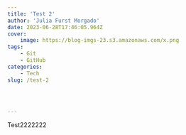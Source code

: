 ```yaml
---
title: 'Test 2'
author: 'Julia Furst Morgado'
date: 2023-06-28T17:46:05.964Z
cover:
    image: https://blog-imgs-23.s3.amazonaws.com/x.png
tags: 
    - Git
    - GitHub
categories: 
    - Tech
slug: /test-2




---
```

Test2222222